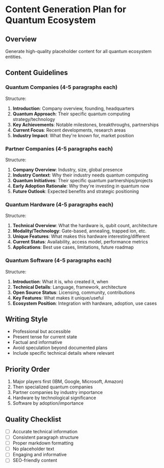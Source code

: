 # Content Generation Plan for Quantum Ecosystem

## Overview
Generate high-quality placeholder content for all quantum ecosystem entities.

## Content Guidelines

### Quantum Companies (4-5 paragraphs each)
Structure:
1. **Introduction**: Company overview, founding, headquarters
2. **Quantum Approach**: Their specific quantum computing strategy/technology
3. **Key Achievements**: Notable milestones, breakthroughs, partnerships
4. **Current Focus**: Recent developments, research areas
5. **Industry Impact**: What they're known for, market position

### Partner Companies (4-5 paragraphs each)
Structure:
1. **Company Overview**: Industry, size, global presence
2. **Industry Context**: Why their industry needs quantum computing
3. **Quantum Initiatives**: Their specific quantum partnerships/projects
4. **Early Adoption Rationale**: Why they're investing in quantum now
5. **Future Outlook**: Expected benefits and strategic positioning

### Quantum Hardware (4-5 paragraphs each)
Structure:
1. **Technical Overview**: What the hardware is, qubit count, architecture
2. **Modality/Technology**: Gate-based, annealing, trapped ion, etc.
3. **Unique Features**: What makes this hardware interesting/different
4. **Current Status**: Availability, access model, performance metrics
5. **Applications**: Best use cases, limitations, future roadmap

### Quantum Software (4-5 paragraphs each)
Structure:
1. **Introduction**: What it is, who created it, when
2. **Technical Details**: Language, framework, architecture
3. **Open Source Status**: Licensing, community, contributions
4. **Key Features**: What makes it unique/useful
5. **Ecosystem Position**: Integration with hardware, adoption, use cases

## Writing Style
- Professional but accessible
- Present tense for current state
- Factual and informative
- Avoid speculation beyond documented plans
- Include specific technical details where relevant

## Priority Order
1. Major players first (IBM, Google, Microsoft, Amazon)
2. Then specialized quantum companies
3. Partner companies by industry importance
4. Hardware by technological significance
5. Software by adoption/importance

## Quality Checklist
- [ ] Accurate technical information
- [ ] Consistent paragraph structure
- [ ] Proper markdown formatting
- [ ] No placeholder text
- [ ] Engaging and informative
- [ ] SEO-friendly content
